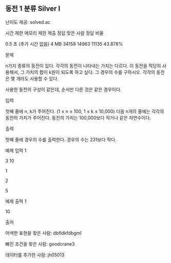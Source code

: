 ## 동전 1 분류 Silver I

난이도 제공: solved.ac

시간 제한	메모리 제한	제출	정답	맞은 사람	정답 비율

0.5 초 (추가 시간 없음)	4 MB	34158	14963	11135	43.878%

문제

n가지 종류의 동전이 있다. 각각의 동전이 나타내는 가치는 다르다. 이 동전을 적당히 사용해서, 그 가치의 합이 k원이 되도록 하고 싶다. 그 경우의 수를 구하시오. 각각의 동전은 몇 개라도 사용할 수 있다.

사용한 동전의 구성이 같은데, 순서만 다른 것은 같은 경우이다.

입력

첫째 줄에 n, k가 주어진다. (1 ≤ n ≤ 100, 1 ≤ k ≤ 10,000) 다음 n개의 줄에는 각각의 동전의 가치가 주어진다. 동전의 가치는 100,000보다 작거나 같은 자연수이다.


출력

첫째 줄에 경우의 수를 출력한다. 경우의 수는 231보다 작다.

예제 입력 1

3 10

1

2

5

예제 출력 1

10

출처

어색한 표현을 찾은 사람: dbfldkfdbgml

빠진 조건을 찾은 사람: goodcrane3

데이터를 추가한 사람: jh05013
